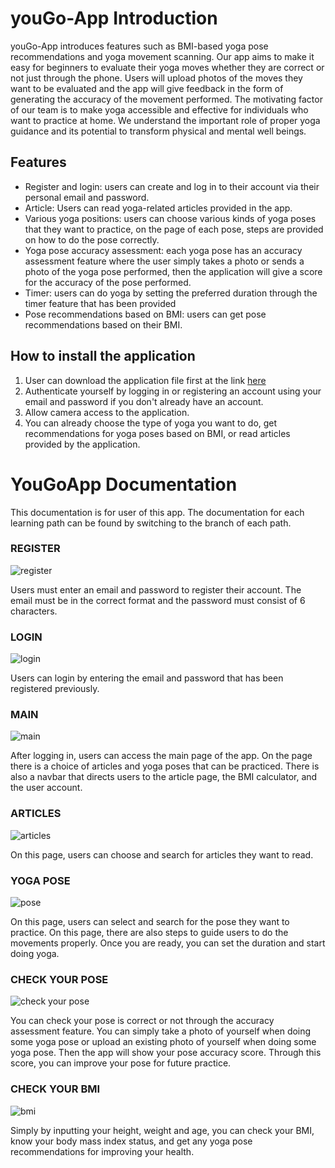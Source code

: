 <h1>youGo-App Introduction</h1>
youGo-App introduces features such as BMI-based yoga pose recommendations and yoga movement scanning. Our app aims to make it easy for beginners to evaluate their yoga moves whether they are correct or not just through the phone. Users will upload photos of the moves they want to be evaluated and the app will give feedback in the form of generating the accuracy of the movement performed. The motivating factor of our team is to make yoga accessible and effective for individuals who want to practice at home. We understand the important role of proper yoga guidance and its potential to transform physical and mental well beings.

## Features
- Register and login: users can create and log in to their account via their personal email and password.
- Article: Users can read yoga-related articles provided in the app.
- Various yoga positions: users can choose various kinds of yoga poses that they want to practice, on the page of each pose, steps are provided on how to do the pose correctly.
- Yoga pose accuracy assessment: each yoga pose has an accuracy assessment feature where the user simply takes a photo or sends a photo of the yoga pose performed, then the application will give a score for the accuracy of the pose performed.
- Timer: users can do yoga by setting the preferred duration through the timer feature that has been provided
- Pose recommendations based on BMI: users can get pose recommendations based on their BMI.

## How to install the application
1. User can download the application file first at the link [here](https://drive.google.com/drive/folders/1Psch0aL4_ZSOkD9sqA4damknd_2koI9p?usp=sharing)
2. Authenticate yourself by logging in or registering an account using your email and password if you don't already have an account.
3. Allow camera access to the application. 
4. You can already choose the type of yoga you want to do, get recommendations for yoga poses based on BMI, or read articles provided by the application.

<h1>YouGoApp Documentation</h1>

This documentation is for user of this app.
The documentation for each learning path can be found by switching to the branch of each path. 

### REGISTER

![register](assets/register.gif)

Users must enter an email and password to register their account. The email must be in the correct format and the password must consist of 6 characters.

### LOGIN

![login](assets/login.gif)

Users can login by entering the email and password that has been registered previously.

### MAIN

![main](assets/main.gif)

After logging in, users can access the main page of the app. On the page there is a choice of articles and yoga poses that can be practiced. There is also a navbar that directs users to the article page, the BMI calculator, and the user account. 

### ARTICLES

![articles](assets/articles.gif)

On this page, users can choose and search for articles they want to read.

### YOGA POSE

![pose](assets/yogapose.gif)

On this page, users can select and search for the pose they want to practice. On this page, there are also steps to guide users to do the movements properly. Once you are ready, you can set the duration and start doing yoga. 

### CHECK YOUR POSE

![check your pose](assets/checkYourPose.gif)

You can check your pose is correct or not through the accuracy assessment feature. You can simply take a photo of yourself when doing some yoga pose or upload an existing photo of yourself when doing some yoga pose. Then the app will show your pose accuracy score. Through this score, you can improve your pose for future practice.

### CHECK YOUR BMI

![bmi](assets/bmi.gif)

Simply by inputting your height, weight and age, you can check your BMI, know your body mass index status, and get any yoga pose recommendations for improving your health. 



